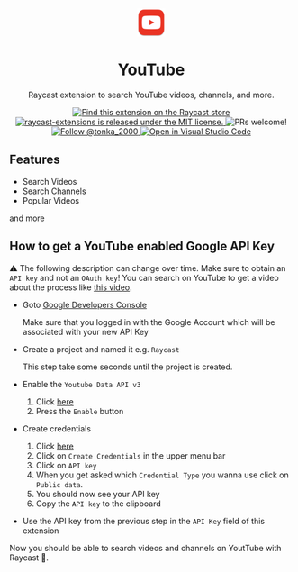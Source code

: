 <div align="center">
  <img
    src="https://github.com/raycast/extensions/blob/main/extensions/youtube/assets/youtube.png?raw=true"
    width="50"
  />

  <h1>
    YouTube
  </h1>

Raycast extension to search YouTube videos, channels, and more.

  <p>
    <a href="https://www.raycast.com/tonka3000/youtube">
      <img src="https://img.shields.io/badge/Raycast-store-red.svg"
        alt="Find this extension on the Raycast store"
      />
    </a>
    <a
      href="https://github.com/raycast/extensions/blob/master/LICENSE"
    >
      <img
        src="https://img.shields.io/badge/license-MIT-blue.svg"
        alt="raycast-extensions is released under the MIT license."
      />
    </a>
    <img
      src="https://img.shields.io/badge/PRs-welcome-brightgreen.svg"
      alt="PRs welcome!"
    />
    <a href="https://twitter.com/intent/follow?screen_name=tonka_2000">
      <img
        src="https://img.shields.io/twitter/follow/tonka_2000.svg?label=Follow%20@tonka_2000"
        alt="Follow @tonka_2000"
      />
    </a>
    <a href="https://open.vscode.dev/organization/repository">
      <img
        src="https://open.vscode.dev/badges/open-in-vscode.svg"
        alt="Open in Visual Studio Code"
      />
    </a>
  </p>
</div>

## Features

- Search Videos
- Search Channels
- Popular Videos

and more

## How to get a YouTube enabled Google API Key

⚠️ The following description can change over time. Make sure to obtain an `API key` and not an `OAuth key`!
You can search on YouTube to get a video about the process like [this video](https://www.youtube.com/watch?v=LLAZUTbc97I).

- Goto [Google Developers Console](https://console.developers.google.com)

  Make sure that you logged in with the Google Account which will be associated with your new API Key

- Create a project and named it e.g. `Raycast`

  This step take some seconds until the project is created.

- Enable the `Youtube Data API v3`

  1. Click [here](https://console.cloud.google.com/apis/library/youtube.googleapis.com)
  2. Press the `Enable` button

- Create credentials

  1. Click [here](https://console.cloud.google.com/apis/credentials)
  2. Click on `Create Credentials` in the upper menu bar
  3. Click on `API key`
  4. When you get asked which `Credential Type` you wanna use click on `Public data`.
  5. You should now see your API key
  6. Copy the `API key` to the clipboard

- Use the API key from the previous step in the `API Key` field of this extension

Now you should be able to search videos and channels on YoutTube with Raycast 🚀.
